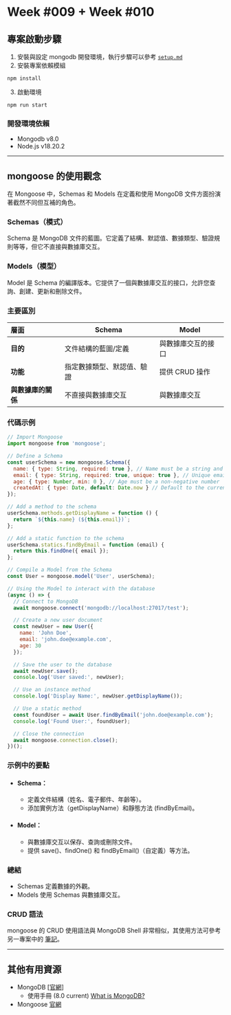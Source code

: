 # Week #009 + Week #010
## 專案啟動步驟
1. 安裝與設定 mongodb 開發環境，執行步驟可以參考 [``setup.md``](./setup.md)
2. 安裝專案依賴模組
```node
npm install
```
3. 啟動環境
```node
npm run start
```  
### 開發環境依賴
- Mongodb v8.0
- Node.js v18.20.2
***
## mongoose 的使用觀念
在 Mongoose 中，Schemas 和 Models 在定義和使用 MongoDB 文件方面扮演著截然不同但互補的角色。  
### Schemas（模式）
Schema 是 MongoDB 文件的藍圖。它定義了結構、默認值、數據類型、驗證規則等等，但它不直接與數據庫交互。  
### Models（模型）
Model 是 Schema 的編譯版本。它提供了一個與數據庫交互的接口，允許您查詢、創建、更新和刪除文件。  
### 主要區別  
| 層面 | Schema | Model |
|:---|---|---|
| **目的** | 文件結構的藍圖/定義 | 與數據庫交互的接口 |
| **功能** | 指定數據類型、默認值、驗證 | 提供 CRUD 操作 |
| **與數據庫的關係** | 不直接與數據庫交互 | 與數據庫交互 |
### 代碼示例
```javascript
// Import Mongoose
import mongoose from 'mongoose';

// Define a Schema
const userSchema = new mongoose.Schema({
  name: { type: String, required: true }, // Name must be a string and is required
  email: { type: String, required: true, unique: true }, // Unique email address
  age: { type: Number, min: 0 }, // Age must be a non-negative number
  createdAt: { type: Date, default: Date.now } // Default to the current date
});

// Add a method to the schema
userSchema.methods.getDisplayName = function () {
  return `${this.name} (${this.email})`;
};

// Add a static function to the schema
userSchema.statics.findByEmail = function (email) {
  return this.findOne({ email });
};

// Compile a Model from the Schema
const User = mongoose.model('User', userSchema);

// Using the Model to interact with the database
(async () => {
  // Connect to MongoDB
  await mongoose.connect('mongodb://localhost:27017/test');

  // Create a new user document
  const newUser = new User({
    name: 'John Doe',
    email: 'john.doe@example.com',
    age: 30
  });

  // Save the user to the database
  await newUser.save();
  console.log('User saved:', newUser);

  // Use an instance method
  console.log('Display Name:', newUser.getDisplayName());

  // Use a static method
  const foundUser = await User.findByEmail('john.doe@example.com');
  console.log('Found User:', foundUser);

  // Close the connection
  await mongoose.connection.close();
})();

```
### 示例中的要點

- #### Schema：
    - 定義文件結構（姓名、電子郵件、年齡等）。
    - 添加實例方法（getDisplayName）和靜態方法 (findByEmail)。
- #### Model：
    - 與數據庫交互以保存、查詢或刪除文件。
    - 提供 save()、findOne() 和 findByEmail()（自定義）等方法。  

### 總結
- Schemas 定義數據的外觀。
- Models 使用 Schemas 與數據庫交互。  

### CRUD 語法
mongoose 的 CRUD 使用語法與 MongoDB Shell 非常相似，其使用方法可參考另一專案中的 [筆記](../../../graphql-server/blob/main/notes/mongodb-shell.md)。
***
## 其他有用資源
- MongoDB [[官網](https://www.mongodb.com/)]
    - 使用手冊 (8.0 current) [What is MongoDB?](https://www.mongodb.com/docs/manual/)
- Mongoose [官網](https://mongoosejs.com/)